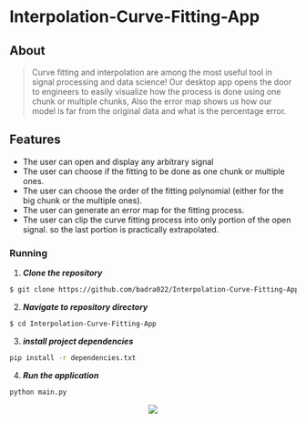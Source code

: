 # Interpolation-Curve-Fitting-App

## About

>Curve fitting and interpolation are among the most useful tool in signal processing and data science! Our desktop app opens the door to engineers to easily visualize how the process is done using one chunk or multiple chunks, Also the error map shows us how our model is far from the original data and what is the percentage error.

## Features
- The user can open and display any arbitrary signal
- The user can choose if the fitting to be done as one chunk or multiple ones.
- The user can choose the order of the fitting polynomial (either for the big chunk or the multiple ones).
- The user can generate an error map for the fitting process.
- The user can clip the curve fitting process into only portion of the open signal. so the last portion is practically extrapolated.


### Running

1. **_Clone the repository_**

```sh
$ git clone https://github.com/badra022/Interpolation-Curve-Fitting-App.git
```
2. **_Navigate to repository directory_**
```sh
$ cd Interpolation-Curve-Fitting-App

```
3. **_install project dependencies_**
```sh
pip install -r dependencies.txt
```
4. **_Run the application_**
```sh
python main.py
```

<div align="center">
  <img src="shot.gif" />
</div>
